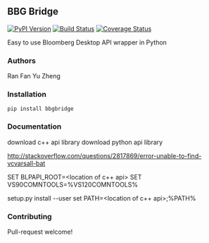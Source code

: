 ## BBG Bridge

[![PyPI Version](https://img.shields.io/pypi/v/bbgbridge.svg)](https://pypi.python.org/pypi/fftoptionlib)
[![Build Status](https://travis-ci.org/arraystream/bbgbridge.svg?branch=master)](https://travis-ci.org/arraystream/fftoptionlib)
[![Coverage Status](https://coveralls.io/repos/github/arraystream/bbgbridge/badge.svg)](https://coveralls.io/github/arraystream/fftoptionlib)

Easy to use Bloomberg Desktop API wrapper in Python

### Authors

Ran Fan
Yu Zheng

### Installation
```pip install bbgbridge```

### Documentation

download c++ api library
download python api library

http://stackoverflow.com/questions/2817869/error-unable-to-find-vcvarsall-bat

SET BLPAPI_ROOT=<location of c++ api>
SET VS90COMNTOOLS=%VS120COMNTOOLS%

setup.py install --user
set PATH=<location of c++ api>;%PATH%

### Contributing

Pull-request welcome!

